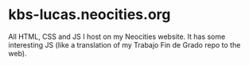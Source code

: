 # kbs-lucas.neocities.org
All HTML, CSS and JS I host on my Neocities website. It has some interesting JS (like a translation of my Trabajo Fin de Grado repo to the web).
